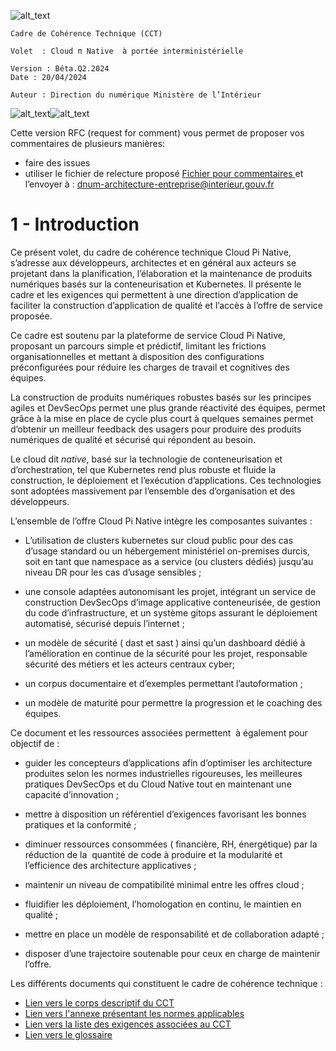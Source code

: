 ![alt_text](images/image1.png "image_tooltip")

```
Cadre de Cohérence Technique (CCT)

Volet  : Cloud π Native  à portée interministérielle

Version : Béta.Q2.2024
Date : 20/04/2024

Auteur : Direction du numérique Ministère de l’Intérieur
``````
![alt_text](images/image2.png "image_tooltip")![alt_text](images/image4.png "image_tooltip")



Cette version RFC (request for comment) vous permet de proposer vos commentaires de plusieurs manières:
- faire des issues
- utiliser le fichier de relecture proposé
[Fichier pour commentaires ](./gabarit-pour-commentaires.ods)
 et l’envoyer à : [dnum-architecture-entreprise@interieur.gouv.fr](mailto:dnum-architecture-entreprise@interieur.gouv.fr)

##


# 1 - Introduction

Ce présent volet, du cadre de cohérence technique Cloud Pi Native, s’adresse aux développeurs, architectes et en général aux acteurs se projetant dans la planification, l’élaboration et la maintenance de produits numériques basés sur la conteneurisation et Kubernetes. Il présente le cadre et les exigences qui permettent à une direction d’application de faciliter la construction d’application de qualité et l’accès à l’offre de service proposée.

Ce cadre est soutenu par la plateforme de service Cloud Pi Native, proposant un parcours simple et prédictif, limitant les frictions organisationnelles et mettant à disposition des configurations préconfigurées pour réduire les charges de travail et cognitives des équipes.

La construction de produits numériques robustes basés sur les principes agiles et DevSecOps permet une plus grande réactivité des équipes, permet grâce à la mise en place de cycle plus court à quelques semaines permet d’obtenir un meilleur feedback des usagers pour produire des produits numériques de qualité et sécurisé qui répondent au besoin.

Le cloud dit _native_, basé sur la technologie de conteneurisation et d’orchestration, tel que Kubernetes rend plus robuste et fluide la construction, le déploiement et l’exécution d’applications. Ces technologies sont adoptées massivement par l’ensemble des d’organisation et des développeurs.

L’ensemble de l’offre Cloud Pi Native intègre les composantes suivantes :

- L’utilisation de clusters kubernetes sur cloud public pour des cas d’usage standard ou un hébergement ministériel on-premises durcis, soit en tant que namespace as a service (ou clusters dédiés) jusqu’au niveau DR pour les cas d’usage sensibles ;

- une console adaptées autonomisant les projet, intégrant un service de construction DevSecOps d’image applicative conteneurisée, de gestion du code d’infrastructure, et un système gitops assurant le déploiement automatisé, sécurisé depuis l’internet ;

- un modèle de sécurité ( dast et sast ) ainsi qu’un dashboard dédié à l’amélioration en continue de la sécurité pour les projet, responsable sécurité des métiers et les acteurs centraux cyber;

- un corpus documentaire et d’exemples permettant l’autoformation ;

- un modèle de maturité pour permettre la progression et le coaching des équipes.

Ce document et les ressources associées permettent  à également pour objectif de :

- guider les concepteurs d’applications afin d’optimiser les architecture produites selon les normes industrielles rigoureuses, les meilleures pratiques DevSecOps et du Cloud Native tout en maintenant une capacité d’innovation ;

- mettre à disposition un référentiel d’exigences favorisant les bonnes pratiques et la conformité ;

- diminuer ressources consommées ( financière, RH, énergétique) par la réduction de la  quantité de code à produire et la modularité et l’efficience des architecture applicatives ;

- maintenir un niveau de compatibilité minimal entre les offres cloud ;

- fluidifier les déploiement, l’homologation en continu, le maintien en qualité ;

- mettre en place un modèle de responsabilité et de collaboration adapté ;

- disposer d’une trajectoire soutenable pour ceux en charge de maintenir l’offre.

Les  différents documents qui constituent le cadre de cohérence technique  :
- [Lien vers le corps descriptif du CCT ](./cct-cloud-native.md)
- [Lien vers l'annexe présentant les normes applicables](./cct-normes.md)
- [Lien vers la liste des exigences associées au CCT ](./cct-exigences.md)
- [Lien vers le glossaire](./cct-glossaire.md)

